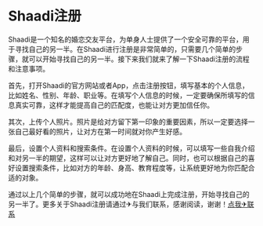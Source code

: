 # Shaadi注册

Shaadi是一个知名的婚恋交友平台，为单身人士提供了一个安全可靠的平台，用于寻找自己的另一半。在Shaadi进行注册是非常简单的，只需要几个简单的步骤，就可以开始寻找自己的另一半。接下来我们就来了解一下Shaadi注册的流程和注意事项。

首先，打开Shaadi的官方网站或者App，点击注册按钮，填写基本的个人信息，比如姓名、性别、年龄、职业等。在填写个人信息的时候，一定要确保所填写的信息真实可靠，这样才能提高自己的匹配度，也能让对方更加信任你。

其次，上传个人照片。照片是给对方留下第一印象的重要因素，所以一定要选择一张自己最好看的照片，让对方在第一时间就对你产生好感。

最后，设置个人资料和搜索条件。在设置个人资料的时候，可以填写一些自我介绍和对另一半的期望，这样可以让对方更好地了解自己。同时，也可以根据自己的喜好设置搜索条件，比如对方的年龄、身高、教育程度等，让系统更好地为你匹配合适的对象。

通过以上几个简单的步骤，就可以成功地在Shaadi上完成注册，开始寻找自己的另一半了。更多关于Shaadi注册请通过✈与我们联系，感谢阅读，谢谢！[点我✈联系](https://d.k02.cc)